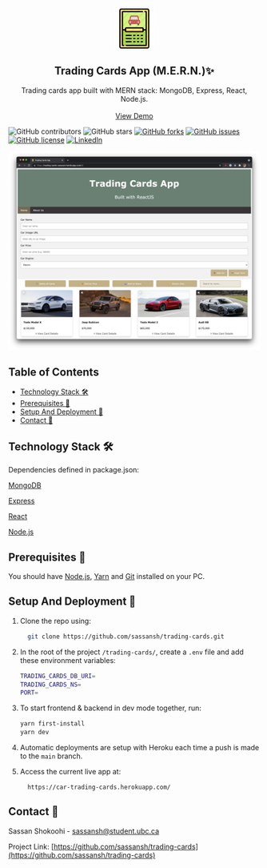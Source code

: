 <!-- PROJECT LOGO -->
<br />
<p align="center">
 <a href="https://github.com/sassansh/trading-cards">
    <img src="/client/public/logoreddit.png" alt="Logo" width="80" height="80">
  </a>
  <h2 align="center">Trading Cards App (M.E.R.N.)✨</h2>

  <p align="center">
    Trading cards app built with MERN stack: MongoDB, Express, React, Node.js.
    <br />
    <br />
    <a href="https://car-trading-cards.herokuapp.com/">View Demo</a>
  </p>
</p>

![GitHub contributors](https://img.shields.io/github/contributors/sassansh/trading-cards?color=ffcc66&style=for-the-badge)
![GitHub stars](https://img.shields.io/github/stars/sassansh/trading-cards?color=ffcc66&style=for-the-badge)
[![GitHub forks](https://img.shields.io/github/forks/sassansh/trading-cards?style=for-the-badge)](https://github.com/sassansh/trading-cards/network)
[![GitHub issues](https://img.shields.io/github/issues/sassansh/trading-cards?color=ffcc66&style=for-the-badge)](https://github.com/sassansh/trading-cards/issues)
[![GitHub license](https://img.shields.io/github/license/sassansh/trading-cards?style=for-the-badge)](https://github.com/sassansh/trading-cards/blob/master/LICENSE)
[![LinkedIn][linkedin-shield]][linkedin-url]

[![Site preview](/client/public/github-preview.png)](https://car-trading-cards.herokuapp.com/)

## Table of Contents

- [Technology Stack 🛠️](#technology-stack-)
- [Prerequisites 🍪](#prerequisites-)
- [Setup And Deployment 🔧](#setup-and-deployment-)
- [Contact 📧](#contact-)

## Technology Stack 🛠️

Dependencies defined in package.json:

[MongoDB](https://www.mongodb.com/)

[Express](https://expressjs.com/)

[React](https://reactjs.org/)

[Node.js](https://nodejs.org/en/)

## Prerequisites 🍪

You should have [Node.js](https://nodejs.org/en/), [Yarn](https://classic.yarnpkg.com/en/docs/install/) and [Git](https://git-scm.com/) installed on your PC.

## Setup And Deployment 🔧

1. Clone the repo using:

   ```bash
     git clone https://github.com/sassansh/trading-cards.git
   ```

2. In the root of the project `/trading-cards/`, create a `.env` file and add these environment variables:

   ```bash
   TRADING_CARDS_DB_URI=
   TRADING_CARDS_NS=
   PORT=
   ```

3. To start frontend & backend in dev mode together, run:

   ```bash
   yarn first-install
   yarn dev
   ```

4. Automatic deployments are setup with Heroku each time a push is made to the `main` branch.

5. Access the current live app at:

   ```https
     https://car-trading-cards.herokuapp.com/
   ```

## Contact 📧

Sassan Shokoohi - sassansh@student.ubc.ca

Project Link: [https://github.com/sassansh/trading-cards](https://github.com/sassansh/trading-cards)

[linkedin-shield]: https://img.shields.io/badge/-LinkedIn-black.svg?style=for-the-badge&logo=linkedin&colorB=555
[linkedin-url]: https://www.linkedin.com/in/sassanshokoohi/
